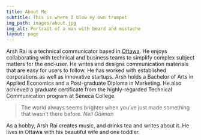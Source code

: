 ```yaml
---
title: About Me
subtitle: This is where I blow my own trumpet
img_path: images/about.jpg
img_alt: Portrait of a man with beard and mustache
layout: page
---
```

Arsh Rai is a technical communicator based in [Ottawa](https://theplanetd.com/things-to-do-in-ottawa/). He enjoys collaborating with technical and business teams to simplify complex subject matters for the end-user. He writes and designs communication materials that are easy for users to follow. He has worked with established corporations as well as innovative startups. Arsh holds a Bachelor of Arts in Applied Economics and a Post-graduate Diploma in Marketing. He also achieved a graduate certificate from the highly-regarded Technical Communication program at Seneca College.

> The world always seems brighter when you’ve just made something that wasn’t there before. <cite>Neil Gaiman</cite>

As a hobby, Arsh Rai creates music, and drinks tea and writes about it.  He lives in Ottawa with his beautiful wife and one toddler.
